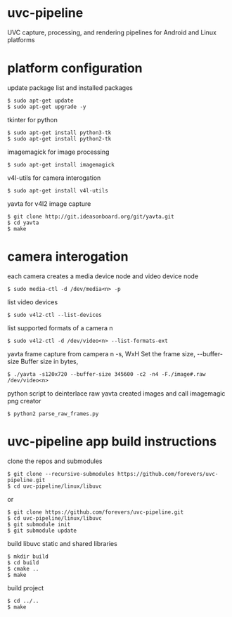 # uvc-pipeline
UVC capture, processing, and rendering pipelines for Android and Linux platforms

# platform configuration

update package list and installed packages
```console
$ sudo apt-get update
$ sudo apt-get upgrade -y
```

tkinter for python
```console
$ sudo apt-get install python3-tk
$ sudo apt-get install python2-tk
```

imagemagick for image processing
```console
$ sudo apt-get install imagemagick
```

v4l-utils for camera interogation
```console
$ sudo apt-get install v4l-utils
```

yavta for v4l2 image capture
```console
$ git clone http://git.ideasonboard.org/git/yavta.git
$ cd yavta
$ make
```

# camera interogation
each camera creates a media device node and video device node
```console
$ sudo media-ctl -d /dev/media<n> -p
```
list video devices
```console
$ sudo v4l2-ctl --list-devices
```
list supported formats of a camera n
```console
$ sudo v4l2-ctl -d /dev/video<n> --list-formats-ext
```

yavta frame capture from campera n
-s, WxH Set the frame size, 
--buffer-size Buffer size in bytes,
```console
$ ./yavta -s120x720 --buffer-size 345600 -c2 -n4 -F./image#.raw /dev/video<n>
```
python script to deinterlace raw yavta created images and call imagemagic png creator
```console
$ python2 parse_raw_frames.py
```

# uvc-pipeline app build instructions

clone the repos and submodules
```console
$ git clone --recursive-submodules https://github.com/forevers/uvc-pipeline.git
$ cd uvc-pipeline/linux/libuvc
```
or

```console
$ git clone https://github.com/forevers/uvc-pipeline.git
$ cd uvc-pipeline/linux/libuvc
$ git submodule init
$ git submodule update
```

build libuvc static and shared libraries
```console
$ mkdir build
$ cd build
$ cmake ..
$ make
```

build project
```console
$ cd ../..
$ make
```
